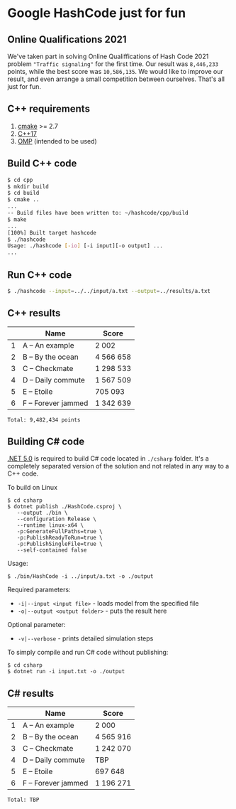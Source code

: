 # Google HashCode just for fun

## Online Qualifications 2021

We've taken part in solving Online Qualiffications of Hash Code 2021 problem `"Traffic signaling"` for the first time. Our result was `8,446,233` points, while the best score was `10,586,135`. We would like to improve our result, and even arrange a small competition between ourselves. That's all just for fun.

## C++ requirements

1. [cmake](https://cmake.org/) >= 2.7
2. [C++17](https://en.wikipedia.org/wiki/C%2B%2B17)
3. [OMP](https://en.wikipedia.org/wiki/OpenMP) (intended to be used)

## Build C++ code

```bash
$ cd cpp
$ mkdir build
$ cd build
$ cmake ..
...
-- Build files have been written to: ~/hashcode/cpp/build
$ make
...
[100%] Built target hashcode
$ ./hashcode
Usage: ./hashcode [-io] [-i input][-o output] ...
...
```

## Run C++ code


```bash
$ ./hashcode --input=../../input/a.txt --output=../results/a.txt
```

## C++ results

|   | Name | Score |
| - | - | - |
| 1 | A – An example | 2 002 |
| 2 | B – By the ocean |4 566 658 |
| 3 | C – Checkmate | 1 298 533 |
| 4 | D – Daily commute | 1 567 509 |
| 5 | E – Etoile | 705 093 |
| 6 | F – Forever jammed | 1 342 639 |

    Total: 9,482,434 points

## Building C# code
[.NET 5.0](https://dotnet.microsoft.com/download/dotnet/5.0) is required to build C# code located in `./csharp` folder. It's a completely separated version of the solution and not related in any way to a C++ code.

To build on Linux
```shell
$ cd csharp
$ dotnet publish ./HashCode.csproj \
   --output ./bin \
   --configuration Release \
   --runtime linux-x64 \
   -p:GenerateFullPaths=true \
   -p:PublishReadyToRun=true \
   -p:PublishSingleFile=true \
   --self-contained false 
```

Usage:
```shell
$ ./bin/HashCode -i ../input/a.txt -o ./output
```

Required parameters: 
- `-i|--input <input file>` - loads model from the specified file
- `-o|--output <output folder>` - puts the result here

Optional parameter:
- `-v|--verbose` - prints detailed simulation steps 


To simply compile and run C# code without publishing:
```shell
$ cd csharp
$ dotnet run -i input.txt -o ./output
```

## C# results

|   | Name | Score |
| - | - | - |
| 1 | A – An example | 2 000 |
| 2 | B – By the ocean | 4 565 916 |
| 3 | C – Checkmate | 1 242 070 |
| 4 | D – Daily commute | TBP |
| 5 | E – Etoile | 697 648 |
| 6 | F – Forever jammed | 1 196 271 |

    Total: TBP
